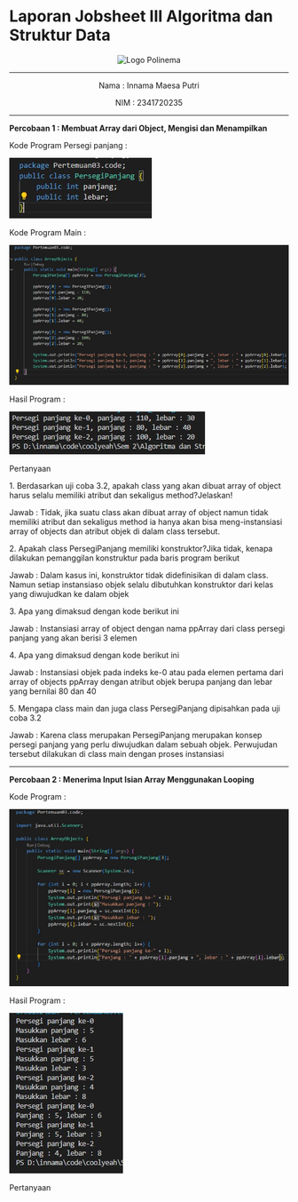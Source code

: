 # Laporan Jobsheet III Algoritma dan Struktur Data
<p align="center">
   <img src="https://static.wikia.nocookie.net/logopedia/images/8/8a/Politeknik_Negeri_Malang.png/revision/latest?cb=20190922202558 " alt="Logo Polinema" width="30%"> 
</p>
<hr>
<p align="center">Nama : Innama Maesa Putri</p>
<p align="center">NIM : 2341720235</p>
<hr>
<b>Percobaan 1 : Membuat Array dari Object, Mengisi dan Menampilkan</b>
<p>Kode Program Persegi panjang : </p>
<p><img src = "gambar/hasil_PersegiPanjangPercobaan1.jpg"></p>
<p>Kode Program Main : </p>
<p><img src = "gambar/hasil_MainPercobaan1.jpg"></p>
<p>Hasil Program : </p>
<p><img src = "gambar/hasil_percobaan1.jpg"></p><p>Pertanyaan</p>
<p>1. Berdasarkan uji coba 3.2, apakah class yang akan dibuat array of object harus selalu memiliki atribut dan sekaligus method?Jelaskan!</p>
<p>Jawab : Tidak, jika suatu class akan dibuat array of object namun tidak memiliki atribut dan sekaligus method ia hanya akan bisa meng-instansiasi array of objects dan atribut objek di dalam class tersebut.</p>
<p>2. Apakah class PersegiPanjang memiliki konstruktor?Jika tidak, kenapa dilakukan pemanggilan konstruktur pada baris program berikut</p>
<p>Jawab : Dalam kasus ini, konstruktor tidak didefinisikan di dalam class. Namun setiap instansiaso objek selalu dibutuhkan konstruktor dari kelas yang diwujudkan ke dalam objek</p>
<p>3. Apa yang dimaksud dengan kode berikut ini</p>
<p>Jawab : Instansiasi array of object dengan nama ppArray dari class persegi panjang yang akan berisi 3 elemen</p>
<p>4. Apa yang dimaksud dengan kode berikut ini</p>
<p>Jawab : Instansiasi objek pada indeks ke-0 atau pada elemen pertama dari array of objects ppArray dengan atribut objek berupa panjang dan lebar yang bernilai 80 dan 40 </p>
<p>5. Mengapa class main dan juga class PersegiPanjang dipisahkan pada uji coba 3.2</p>
<p>Jawab : Karena class merupakan PersegiPanjang merupakan konsep persegi panjang yang perlu diwujudkan dalam sebuah objek. Perwujudan tersebut dilakukan di class main dengan proses instansiasi</p>
<hr>
<b>Percobaan 2 : Menerima Input Isian Array Menggunakan Looping</b>
<p>Kode Program : </p>
<p><img src = "gambar/kode_percobaan2.jpg"></p>
<p>Hasil Program : </p>
<p><img src = "gambar/hasil_percobaan2.jpg"></p>
<p>Pertanyaan</p>